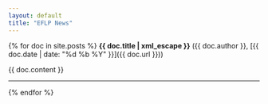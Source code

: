 ```yaml
---
layout: default
title: "EFLP News"
---
```


{% for doc in site.posts %}
**{{ doc.title | xml_escape }}** ({{ doc.author }}, [{{ doc.date | date: "%d %b %Y" }}]({{ doc.url }}))

{{ doc.content }}
<hr>

{% endfor %}

